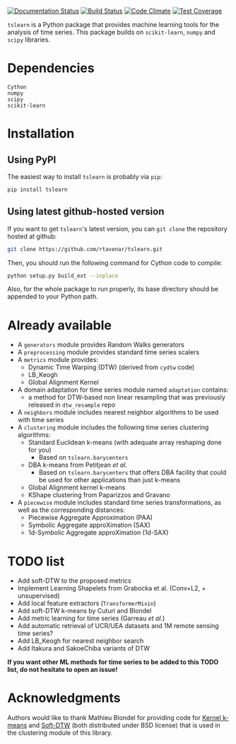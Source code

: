 [![Documentation Status](https://readthedocs.org/projects/tslearn/badge/?version=latest)](http://tslearn.readthedocs.io/en/latest/?badge=latest)
[![Build Status](https://travis-ci.org/rtavenar/tslearn.svg?branch=master)](https://travis-ci.org/rtavenar/tslearn)
[![Code Climate](https://codeclimate.com/github/rtavenar/tslearn/badges/gpa.svg)](https://codeclimate.com/github/rtavenar/tslearn)
[![Test Coverage](https://codeclimate.com/github/rtavenar/tslearn/badges/coverage.svg)](https://codeclimate.com/github/rtavenar/tslearn/coverage)

`tslearn` is a Python package that provides machine learning tools for the analysis of time series.
This package builds on `scikit-learn`, `numpy` and `scipy` libraries.

# Dependencies

```
Cython
numpy
scipy
scikit-learn
```

# Installation

## Using PyPI

The easiest way to install `tslearn` is probably via `pip`:
```bash
pip install tslearn
```

## Using latest github-hosted version

If you want to get `tslearn`'s latest version, you can `git clone` the repository hosted at github:
```bash
git clone https://github.com/rtavenar/tslearn.git
```

Then, you should run the following command for Cython code to compile:
```bash
python setup.py build_ext --inplace
```

Also, for the whole package to run properly, its base directory should be appended to your Python path.


# Already available

* A `generators` module provides Random Walks generators
* A `preprocessing` module provides standard time series scalers
* A `metrics` module provides:
  * Dynamic Time Warping (DTW) (derived from `cydtw` code)
  * LB_Keogh
  * Global Alignment Kernel
* A domain adaptation for time series module named `adaptation` contains:
  * a method for DTW-based non linear resampling that was previously released in `dtw_resample` repo
* A `neighbors` module includes nearest neighbor algorithms to be used with time series
* A `clustering` module includes the following time series clustering algorithms:
  * Standard Euclidean k-means (with adequate array reshaping done for you)
    * Based on `tslearn.barycenters`
  * DBA k-means from Petitjean _et al._
    * Based on `tslearn.barycenters` that offers DBA facility that could be used for other applications than just 
    k-means
  * Global Alignment kernel k-means
  * KShape clustering from Paparizzos and Gravano
* A `piecewise` module includes standard time series transformations, as well as the corresponding distances:
  * Piecewise Aggregate Approximation (PAA)
  * Symbolic Aggregate approXimation (SAX)
  * 1d-Symbolic Aggregate approXimation (1d-SAX)

# TODO list

* Add soft-DTW to the proposed metrics
* Implement Learning Shapelets from Grabocka et al. (Conv+L2, + unsupervised)
* Add local feature extractors (`TransformerMixin`)
* Add soft-DTW k-means by Cuturi and Blondel
* Add metric learning for time series (Garreau _et al._)
* Add automatic retrieval of UCR/UEA datasets and 1M remote sensing time series?
* Add LB_Keogh for nearest neighbor search
* Add Itakura and SakoeChiba variants of DTW

**If you want other ML methods for time series to be added to this TODO list, do not hesitate to open an issue!**

# Acknowledgments

Authors would like to thank Mathieu Blondel for providing code for 
[Kernel k-means](https://gist.github.com/mblondel/6230787) and [Soft-DTW](https://github.com/mblondel/soft-dtw) (both 
distributed under BSD license) that is used in the clustering module of this library.